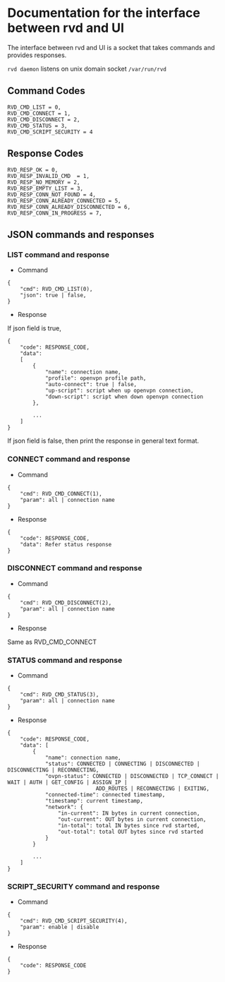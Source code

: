 
# Documentation for the interface between rvd and UI

The interface between rvd and UI is a socket that takes commands and provides responses.

`rvd daemon` listens on unix domain socket `/var/run/rvd`

## Command Codes

```
RVD_CMD_LIST = 0,
RVD_CMD_CONNECT = 1,
RVD_CMD_DISCONNECT = 2,
RVD_CMD_STATUS = 3,
RVD_CMD_SCRIPT_SECURITY = 4

```

## Response Codes

```
RVD_RESP_OK = 0,
RVD_RESP_INVALID_CMD  = 1,
RVD_RESP_NO_MEMORY = 2,
RVD_RESP_EMPTY_LIST = 3,
RVD_RESP_CONN_NOT_FOUND = 4,
RVD_RESP_CONN_ALREADY_CONNECTED = 5,
RVD_RESP_CONN_ALREADY_DISCONNECTED = 6,
RVD_RESP_CONN_IN_PROGRESS = 7,

```

## JSON commands and responses

### LIST command and response

- Command

```
{
    "cmd": RVD_CMD_LIST(0),
    "json": true | false,
}

```

- Response

If json field is true,

```
{
    "code": RESPONSE_CODE,
    "data":
    [
        {
            "name": connection name,
            "profile": openvpn profile path,
            "auto-connect": true | false,
            "up-script": script when up openvpn connection,
            "down-script": script when down openvpn connection
        },

        ...
    ]
}

```

If json field is false, then print the response in general text format.

### CONNECT command and response

- Command

```
{
    "cmd": RVD_CMD_CONNECT(1),
    "param": all | connection name
}

```

- Response

```
{
    "code": RESPONSE_CODE,
    "data": Refer status response
}

```

### DISCONNECT command and response

- Command

```
{
    "cmd": RVD_CMD_DISCONNECT(2),
    "param": all | connection name
}

```

- Response

Same as RVD_CMD_CONNECT

### STATUS command and response

- Command

```
{
    "cmd": RVD_CMD_STATUS(3),
    "param": all | connection name
}

```

- Response

```
{
    "code": RESPONSE_CODE,
    "data": [
        {
            "name": connection name,
            "status": CONNECTED | CONNECTING | DISCONNECTED | DISCONNECTING | RECONNECTING,
            "ovpn-status": CONNECTED | DISCONNECTED | TCP_CONNECT | WAIT | AUTH | GET_CONFIG | ASSIGN_IP |
                            ADD_ROUTES | RECONNECTING | EXITING,
            "connected-time": connected timestamp,
            "timestamp": current timestamp,
            "network": {
                "in-current": IN bytes in current connection,
                "out-current": OUT bytes in current connection,
                "in-total": total IN bytes since rvd started,
                "out-total": total OUT bytes since rvd started
            }
        }

        ...
    ]
}

```

### SCRIPT_SECURITY command and response

- Command

```
{
    "cmd": RVD_CMD_SCRIPT_SECURITY(4),
    "param": enable | disable
}

```

- Response

```
{
    "code": RESPONSE_CODE
}

```
